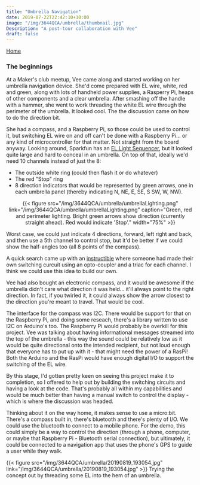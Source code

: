 ```yaml
---
title: "Umbrella Navigation"
date: 2019-07-22T22:42:10+10:00
image: "/img/3644QCA/umbrella/thumbnail.jpg"
Description: "A post-tour collaboration with Vee"
draft: false
---
```

[Home](..)

### The beginnings

At a Maker's club meetup, Vee came along and started working on her umbrella navigation device.  She'd come prepared with EL wire, white, red and green, along with lots of handheld power supplies, a Rasperry Pi, heaps of other components and a clear umbrella.  After smashing off the handle with a hammer, she went to work threading the white EL wire through the perimeter of the umbrella.  It looked cool.  The the discussion came on how to do the direction bit.

She had a compass, and a Raspberry Pi, so those could be used to control it, but switching EL wire on and off can't be done with a Raspberry Pi... or any kind of microcontroller for that matter.  Not straight from the board anyway.  Looking around, Sparkfun has an [EL Light Sequencer](https://www.sparkfun.com/products/12781), but it looked quite large and hard to conceal in an umbrella.  On top of that, ideally we'd need 10 channels instead of just the 8:

+ The outside white ring (could then flash it or do whatever)
+ The red "Stop" ring
+ 8 direction indicators that would be represented by green arrows, one in each umbrella panel (thereby indicating N, NE, E, SE, S SW, W, NW).  

<center> {{< figure src="/img/3644QCA/umbrella/umbrellaLighting.png" link="/img/3644QCA/umbrella/umbrellaLighting.png" caption="Green, red and perimeter lighting.  Bright green arrows show direction (currently straight ahead).  Red would indicate 'Stop'." width="75%" >}} </center>

Worst case, we could just indicate 4 directions, forward, left right and back, and then use a 5th channel to control stop, but it'd be better if we could show the half-angles too (all 8 points of the compass).  

A quick search came up with an [instructible](https://www.instructables.com/id/EL-wire-eye-candy/#step9) where someone had made their own switching curcuit using an opto-coupler and a triac for each channel.  I think we could use this idea to build our own.

Vee had also bought an electronic compass, and it would be awesome if the umbrella didn't care what direction it was held... it'll always point to the right direction.  In fact, if you twirled it, it could always show the arrow closest to the direction you're meant to travel.  That would be cool.

The interface for the compass was I2C.  There would be support for that on the Raspberry Pi, and doing some reseach, there's a library written to use I2C on Arduino's too.  The Raspberry Pi would probably be overkill for this project.  Vee was talking about having informational messages streamed into the top of the umbrella - this way the sound could be relatively low as it would be quite directional onto the intended recipient, but not loud enough that everyone has to put up with it - that might need the power of a RasPi!  Both the Arduino and the RasPi would have enough digital I/O to support the switching of the EL wire.

By this stage, I'd gotten pretty keen on seeing this project make it to completion, so I offered to help out by building the switching circuits and having a look at the code.  That's probably all within my capabilities and would be much better than having a manual switch to control the display - which is where the discussion was headed.

Thinking about it on the way home, it makes sense to use a micro:bit.  There's a compass built in, there's bluetooth and there's plenty of I/O.  We could use the bluetooth to connect to a mobile phone.  For the demo, this could simply be a way to control the direction (through a phone, computer, or maybe that Raspberry Pi - Bluetooth serial connection), but ultimately, it could be connected to a navigation app that uses the phone's GPS to guide a user while they walk.

{{< figure src="/img/3644QCA/umbrella/20190819_193054.jpg" link="/img/3644QCA/umbrella/20190819_193054.jpg" >}}
Trying the concept out by threading some EL into the hem of an umbrella.

